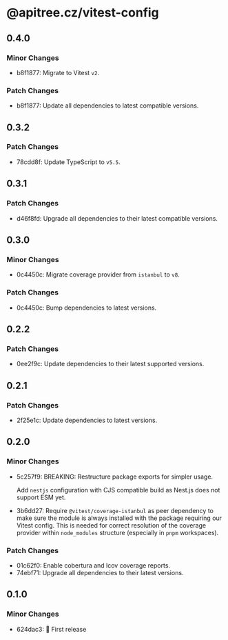 # @apitree.cz/vitest-config

## 0.4.0

### Minor Changes

- b8f1877: Migrate to Vitest `v2`.

### Patch Changes

- b8f1877: Update all dependencies to latest compatible versions.

## 0.3.2

### Patch Changes

- 78cdd8f: Update TypeScript to `v5.5`.

## 0.3.1

### Patch Changes

- d46f8fd: Upgrade all dependencies to their latest compatible versions.

## 0.3.0

### Minor Changes

- 0c4450c: Migrate coverage provider from `istanbul` to `v8`.

### Patch Changes

- 0c4450c: Bump dependencies to latest versions.

## 0.2.2

### Patch Changes

- 0ee2f9c: Update dependencies to their latest supported versions.

## 0.2.1

### Patch Changes

- 2f25e1c: Update dependencies to latest versions.

## 0.2.0

### Minor Changes

- 5c257f9: BREAKING: Restructure package exports for simpler usage.

  Add `nestjs` configuration with CJS compatible build as Nest.js does not support ESM yet.

- 3b6dd27: Require `@vitest/coverage-istanbul` as peer dependency to make sure the module is always installed with the package
  requiring our Vitest config. This is needed for correct resolution of the coverage provider within `node_modules`
  structure (especially in `pnpm` workspaces).

### Patch Changes

- 01c62f0: Enable cobertura and lcov coverage reports.
- 74ebf71: Upgrade all dependencies to their latest versions.

## 0.1.0

### Minor Changes

- 624dac3: 🎉 First release
